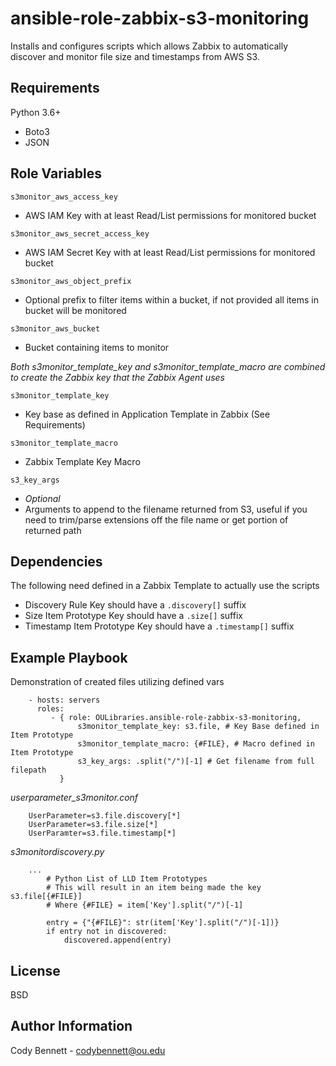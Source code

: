 ansible-role-zabbix-s3-monitoring
=========

Installs and configures scripts which allows Zabbix to automatically discover and monitor file size and timestamps from AWS S3. 

Requirements
------------

Python 3.6+ 
* Boto3 
* JSON

Role Variables
--------------


`s3monitor_aws_access_key`
* AWS IAM Key with at least Read/List permissions for monitored bucket

`s3monitor_aws_secret_access_key` 
* AWS IAM Secret Key with at least Read/List permissions for monitored bucket

`s3monitor_aws_object_prefix`  
* Optional prefix to filter items within a bucket, if not provided all items in bucket will be monitored

`s3monitor_aws_bucket`    
* Bucket containing items to monitor

_Both s3monitor_template_key and s3monitor_template_macro are combined to create the Zabbix key that the Zabbix Agent uses_ 

`s3monitor_template_key`    
* Key base as defined in Application Template in Zabbix (See Requirements)

`s3monitor_template_macro`
* Zabbix Template Key Macro

`s3_key_args` 
 * _Optional_
 * Arguments to append to the filename returned from S3, useful if you need to trim/parse extensions off the file name or get portion of returned path
    

Dependencies
------------

The following need defined in a Zabbix Template to actually use the scripts
* Discovery Rule
    Key should have a `.discovery[]` suffix
 * Size Item Prototype
    Key should have a `.size[]` suffix
 * Timestamp Item Prototype
    Key should have a `.timestamp[]` suffix


Example Playbook
----------------

Demonstration of created files utilizing defined vars

```
    - hosts: servers
      roles:
         - { role: OULibraries.ansible-role-zabbix-s3-monitoring,
               s3monitor_template_key: s3.file, # Key Base defined in Item Prototype 
               s3monitor_template_macro: {#FILE}, # Macro defined in Item Prototype
               s3_key_args: .split("/")[-1] # Get filename from full filepath
           }
```

_userparameter_s3monitor.conf_
```
    UserParameter=s3.file.discovery[*] 
    UserParameter=s3.file.size[*]
    UserParamter=s3.file.timestamp[*]
```
  
_s3monitordiscovery.py_
```
    ...
        # Python List of LLD Item Prototypes
        # This will result in an item being made the key s3.file[{#FILE}] 
        # Where {#FILE} = item['Key'].split("/")[-1]
        
        entry = {"{#FILE}": str(item['Key'].split("/")[-1])}
        if entry not in discovered:
            discovered.append(entry)
```
License
-------

BSD

Author Information
------------------

Cody Bennett - codybennett@ou.edu
